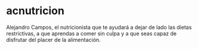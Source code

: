 # acnutricion
Alejandro Campos, el nutricionista que te ayudará a dejar de lado las dietas restrictivas, a que aprendas a comer sin culpa y a que seas capaz de disfrutar del placer de la alimentación. 
